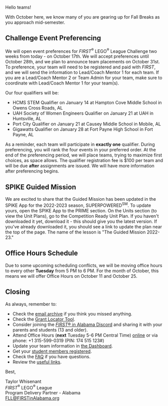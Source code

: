 Hello teams!

With October here, we know many of you are gearing up for Fall Breaks as you approach mid-semester.


## Challenge Event Preferencing

We will open event preferences for *FIRST*<sup>&reg;</sup> LEGO<sup>&reg;</sup> League Challenge two weeks from today - on October 17th. We will accept preferences until October 28th, and we plan to announce team placements on October 31st. To preference, your team will need to be registered and paid with *FIRST*, and we will send the information to Lead/Coach Mentor 1 for each team. If you are a Lead/Coach Mentor 2 or Team Admin for your team, make sure to coordinate with Lead/Coach Mentor 1 for your team(s).

Our four qualifiers will be:
- HCMS STEM Qualifier on January 14 at Hampton Cove Middle School in Owens Cross Roads, AL
- UAH Society of Women Engineers Qualifier on January 21 at UAH in Huntsville, AL
- Port City Qualifier on January 21 at Causey Middle School in Mobile, AL
- Gigawatts Qualifier on January 28 at Fort Payne High School in Fort Payne, AL

As a reminder, each team will participate in **exactly one** qualifier. During preferencing, you will rank the four events in your preferred order. At the end of the preferencing period, we will place teams, trying to maximize first choices, as space allows. The qualifier registration fee is \$100 per team and will be due **after** assignments are issued. We will have more information after preferencing begins.


## SPIKE Guided Mission

We are excited to share that the Guided Mission has been updated in the SPIKE App for the 2022-2023 season, SUPERPOWERED<sup>SM</sup>. To update yours, open the SPIKE App to the PRIME section. On the Units section (to view the Unit Plans), go to the Competition Ready Unit Plan. If you haven't downloaded it yet, download it - this should give you the latest version. If you've already downloaded it, you should see a link to update the plan near the top of the page. The name of the lesson is "The Guided Mission 2022-23."


## Office Hours Schedule

Due to some upcoming scheduling conflicts, we will be moving office hours to every other **Tuesday** from 5 PM to 6 PM. For the month of October, this means we will offer Office Hours on October 11 and October 25.


## Closing

As always, remember to:
- Check the [email archive](https://github.com/drewwhis/alabama-first-lego-league/tree/main/2022-2023/email-blasts) if you think you missed anything.
- Check the [Grant Locator Tool](https://www.firstinspires.org/robotics/team-grants).
- Consider joining the [*FIRST*&reg; in Alabama Discord](http://discord.gg/XfurbWERQ8) and sharing it with your parents and students (13 and older).
- Attend Office Hours (**next** Tuesday 5-6 PM Central Time) [online](https://meet.google.com/mso-yhrn-brp) or via phone: +1 315-599-0319 (PIN: 174 515 123#)
- Update your team information in [the Dashboard](https://my.firstinspires.org/Dashboard/).
- Get your [student members registered](https://www.firstinspires.org/resource-library/youth-registration-system).
- Check the [FAQ](https://github.com/drewwhis/alabama-first-lego-league/wiki/Frequently-Asked-Questions) if you have questions.
- Review the [useful links](https://github.com/drewwhis/alabama-first-lego-league/wiki/Useful-Links).


Best,
<p>
  Taylor Whisenant<br />
  <i>FIRST</i><sup>&reg;</sup> LEGO<sup>&reg;</sup> League<br />
  Program Delivery Partner - Alabama<br >
  <a href="mailto:fll@firstinalabama.org">FLL@FIRSTinAlabama.org</a>
</p>